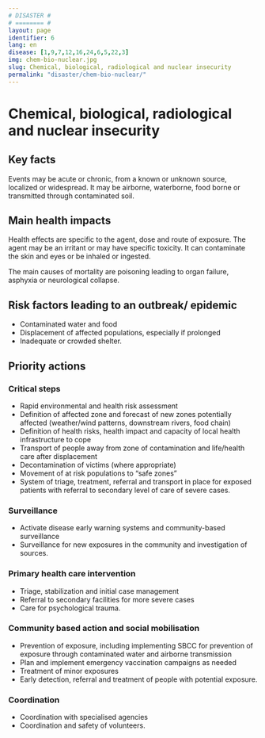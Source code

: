 ```yaml
---
# DISASTER #
# ======== #
layout: page
identifier: 6
lang: en
disease: [1,9,7,12,16,24,6,5,22,3]
img: chem-bio-nuclear.jpg
slug: Chemical, biological, radiological and nuclear insecurity
permalink: "disaster/chem-bio-nuclear/"
---
```


# Chemical, biological, radiological and nuclear insecurity

## Key facts

Events may be acute or chronic, from a known or unknown source, localized or widespread. It may be airborne, waterborne, food borne or transmitted through contaminated soil. 

## Main health impacts 

Health effects are specific to the agent, dose and route of exposure. The agent may be an irritant or may have specific toxicity. It can contaminate the skin and eyes or be inhaled or ingested. 

The main causes of mortality are poisoning leading to organ failure, asphyxia or neurological collapse. 

## Risk factors leading to an outbreak/ epidemic 

- Contaminated water and food
- Displacement of affected populations, especially if prolonged 
- Inadequate or crowded shelter. 

<div class="hide profile2 profile3" markdown="1"> <!-- start ## Priority actions -->

## Priority actions

### Critical steps

- Rapid environmental and health risk assessment
- Definition of affected zone and forecast of new zones potentially affected (weather/wind patterns, downstream rivers, food chain)
- Definition of health risks, health impact and capacity of local health infrastructure to cope
- Transport of people away from zone of contamination and life/health care after displacement
- Decontamination of victims (where appropriate)
- Movement of at risk populations to “safe zones”
- System of triage, treatment, referral and transport in place for exposed patients with referral to secondary level of care of severe cases.

### Surveillance
	
- Activate disease early warning systems and community-based surveillance
- Surveillance for new exposures in the community and investigation of sources.

### Primary health care intervention
	
- Triage, stabilization and initial case management 
- Referral to secondary facilities for more severe cases
- Care for psychological trauma.

### Community based action and social mobilisation
	
- Prevention of exposure, including implementing SBCC for prevention of exposure through contaminated water and airborne transmission 
- Plan and implement emergency vaccination campaigns as needed 
- Treatment of minor exposures
- Early detection, referral and treatment of people with potential exposure.

### Coordination	

- Coordination with specialised agencies
- Coordination and safety of volunteers.

</div> <!-- end ## Priority actions -->